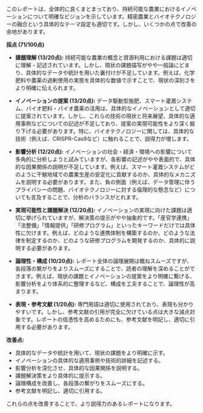 このレポートは、全体的に良くまとまっており、持続可能な農業におけるイノベーションについて明確なビジョンを示しています。精密農業とバイオテクノロジーの融合という具体的なテーマ設定も適切です。しかし、いくつかの点で改善の余地があります。

**採点 (71/100点)**

* **課題理解 (13/20点):** 持続可能な農業の概念と資源利用における課題は適切に理解・記述されています。しかし、現状の課題描写がやや一般論にどまり、具体的なデータや統計を用いた裏付けが不足しています。例えば、化学肥料や農薬の過剰使用の実態を具体的な数値で示すことで、現状の深刻さをより明確に伝えられます。

* **イノベーションの提案 (13/20点):** データ駆動型施肥、スマート灌漑システム、バイオ肥料・バイオ農薬の活用は、具体的なイノベーションとして適切に提案されています。しかし、これらの技術の現状と将来展望、具体的な適用事例などについての記述が不足しており、提案の実現可能性をより深く掘り下げる必要があります。特に、バイオテクノロジーに関しては、具体的な技術（例えば、CRISPR-Cas9など）に触れることで、説得力が増します。

* **影響分析 (12/20点):** イノベーションの社会・経済・環境への影響について多角的に分析しようと試みていますが、各影響の記述がやや表面的で、具体的な因果関係の説明が不足しています。例えば、スマート灌漑システムがどのように干魃地域での農業生産の安定化に貢献するのか、具体的なメカニズムを説明する必要があります。また、負の側面（例えば、データ管理に伴うプライバシーの問題、バイオテクノロジーに対する倫理的な懸念など）についても言及することで、分析のバランスがとれます。

* **実現可能性と課題解決 (12/20点):** イノベーションの実現に向けた課題は適切に挙げられていますが、解決策の提示がやや抽象的です。「産官学連携」「法整備」「情報提供」「研修プログラム」といったキーワードだけでは具体性に欠けます。例えば、どのような連携体制を構築するのか、どのような法律を制定するのか、どのような研修プログラムを開発するのか、具体的に説明する必要があります。

* **論理性・構成 (10/20点):** レポート全体の論理展開は概ねスムーズですが、各段落の繋がりをよりスムーズにすることで、読者の理解を深めることができます。例えば、現状の課題とイノベーションの提案をより明確に繋げる、影響分析をより体系的に整理するなど、構成を工夫することで、論理性が高まります。

* **表現・参考文献 (1/20点):** 専門用語は適切に使用されており、表現も分かりやすいです。しかし、参考文献の引用が完全に欠けている点は大きな減点対象です。レポートの信憑性を高めるためにも、参考文献を明記し、適切に引用する必要があります。

**改善点:**

* 具体的なデータや統計を用いて、現状の課題をより明確に示す。
* イノベーションの具体的な適用事例や技術的詳細を記述する。
* 影響分析を深化させ、具体的な因果関係を説明する。
* 課題解決策をより具体的に提示する。
* 論理構成を改善し、各段落の繋がりをスムーズにする。
* 参考文献を明記し、適切に引用する。


これらの点を改善することで、より説得力のあるレポートになります。
